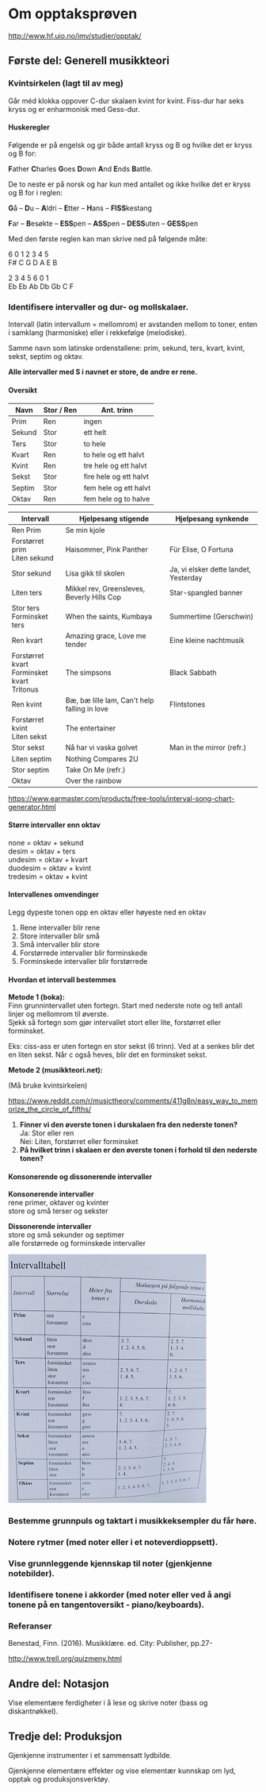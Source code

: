 # Om opptaksprøven

<http://www.hf.uio.no/imv/studier/opptak/>

## Første del: Generell musikkteori

### Kvintsirkelen (lagt til av meg)

Går méd klokka oppover C-dur skalaen kvint for kvint. Fiss-dur har seks kryss og er enharmonisk med Gess-dur.  

#### Huskeregler

Følgende er på engelsk og gir både antall kryss og B og hvilke det er kryss og B for:

**F**ather **C**harles **G**oes **D**own **A**nd **E**nds **B**attle.

De to neste er på norsk og har kun med antallet og ikke hvilke det er kryss og B for i reglen:

**G**å – **D**u – **A**ldri – **E**tter – **H**ans – **FISS**kestang

**F**ar – **B**esøkte – **ESS**pen – **ASS**pen – **DESS**uten – **GESS**pen

Med den første reglen kan man skrive ned på følgende måte:

6  0 1 2 3 4 5  
F# C G D A E B

2  3  4  5  6  0 1  
Eb Eb Ab Db Gb C F

### Identifisere intervaller og dur- og mollskalaer.

Intervall (latin intervallum = mellomrom) er avstanden mellom to toner, enten i samklang (harmoniske) eller i rekkefølge (melodiske).

Samme navn som latinske ordenstallene: prim, sekund, ters, kvart, kvint, sekst, septim og oktav.

**Alle intervaller med S i navnet er store, de andre er rene.**

#### Oversikt

| Navn     | Stor / Ren | Ant. trinn             |
| -------- | ---------- | -----------------------|
| Prim     | Ren        | ingen                  |
| Sekund   | Stor       | ett helt               |
| Ters     | Stor       | to hele                |
| Kvart    | Ren        | to hele og ett halvt   |
| Kvint    | Ren        | tre hele og ett halvt  |
| Sekst    | Stor       | fire hele og ett halvt |
| Septim   | Stor       | fem hele og ett halvt  |
| Oktav    | Ren        | fem hele og to halve   |

| Intervall | Hjelpesang stigende | Hjelpesang synkende |
| --------- | ------------------- | --------------------|
| Ren Prim  | Se min kjole |
| Forstørret prim <br>Liten sekund | Haisommer, Pink Panther | Für Elise, O Fortuna |
| Stor sekund | Lisa gikk til skolen | Ja, vi elsker dette landet, Yesterday |
| Liten ters | Mikkel rev, Greensleves, Beverly Hills Cop | Star-spangled banner |
| Stor ters <br> Forminsket ters | When the saints, Kumbaya | Summertime (Gerschwin) |
| Ren kvart | Amazing grace, Love me tender | Eine kleine nachtmusik |
| Forstørret kvart <br> Forminsket kvart <br> Tritonus | The simpsons | Black Sabbath |
| Ren kvint | Bæ, bæ lille lam, Can't help falling in love | Flintstones |
| Forstørret kvint <br> Liten sekst | The entertainer |  |
| Stor sekst | Nå har vi vaska golvet | Man in the mirror (refr.) |
| Liten septim | Nothing Compares 2U | |
| Stor septim | Take On Me (refr.) | |
| Oktav | Over the rainbow | |

<https://www.earmaster.com/products/free-tools/interval-song-chart-generator.html>

#### Større intervaller enn oktav

none = oktav + sekund  
desim = oktav + ters  
undesim = oktav + kvart  
duodesim = oktav + kvint  
tredesim = oktav + kvint

#### Intervallenes omvendinger

Legg dypeste tonen opp en oktav eller høyeste ned en oktav

1. Rene intervaller blir rene
2. Store intervaller blir små
3. Små intervaller blir store
4. Forstørrede intervaller blir forminskede
5. Forminskede intervaller blir forstørrede

#### Hvordan et intervall bestemmes

**Metode 1 (boka):**  
Finn grunnintervallet uten fortegn. Start med nederste note og tell antall linjer og mellomrom til øverste.  
Sjekk så fortegn som gjør intervallet stort eller lite, forstørret eller forminsket.  

Eks: ciss-ass er uten fortegn en stor sekst (6 trinn). Ved at a senkes blir det en liten sekst. Når c også heves, blir det en forminsket sekst.

**Metode 2 (musikkteori.net):** 

(Må bruke kvintsirkelen)

<https://www.reddit.com/r/musictheory/comments/411g8n/easy_way_to_memorize_the_circle_of_fifths/>

1. **Finner vi den øverste tonen i durskalaen fra den nederste tonen?**  
 Ja: Stor eller ren  
 Nei: Liten, forstørret eller forminsket
2. **På hvilket trinn i skalaen er den øverste tonen i forhold til den nederste tonen?**

#### Konsonerende og dissonerende intervaller

**Konsonerende intervaller**  
rene primer, oktaver og kvinter  
store og små terser og sekster

**Dissonerende intervaller**  
store og små sekunder og septimer  
alle forstørrede og forminskede intervaller

![alt text](intervalltabell.jpg)

### Bestemme grunnpuls og taktart i musikkeksempler du får høre.

### Notere rytmer (med noter eller i et noteverdioppsett).

### Vise grunnleggende kjennskap til noter (gjenkjenne notebilder).

### Identifisere tonene i akkorder (med noter eller ved å angi tonene på en tangentoversikt - piano/keyboards).

### Referanser

Benestad, Finn. (2016). Musikklære. ed. City: Publisher, pp.27-

<http://www.trell.org/quizmeny.html>

## Andre del: Notasjon

Vise elementære ferdigheter i å lese og skrive noter (bass og diskantnøkkel).

## Tredje del: Produksjon

Gjenkjenne instrumenter i et sammensatt lydbilde.

Gjenkjenne elementære effekter og vise elementær kunnskap om lyd, opptak og produksjonsverktøy.

